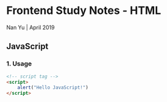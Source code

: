 # Frontend Study Notes - HTML  
Nan Yu | April 2019   
  
## JavaScript
### 1. Usage

```html
<!-- script tag -->
<script> 
	alert("Hello JavaScript!")
</script>


```


<!--stackedit_data:
eyJoaXN0b3J5IjpbLTYwNzczNjkyOSwxMzkyOTEzNjU3LC0xOD
IyODE3Mzg1XX0=
-->